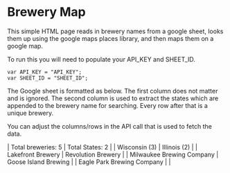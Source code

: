 # Brewery Map

This simple HTML page reads in brewery names from a google sheet, looks them up using the google maps places library, and then maps them on a google map.

To run this you will need to populate your API_KEY and SHEET_ID.

```
var API_KEY = "API_KEY";
var SHEET_ID = "SHEET_ID";
```

The Google sheet is formatted as below. The first column does not matter and is ignored. The second column is used to extract the states which are appended to the brewery name for searching. Every row after that is a unique brewery.

You can adjust the columns/rows in the API call that is used to fetch the data.

| Total breweries: 5         | Total States: 2      |
| Wisconsin (3)              | Illinois (2)         |
| Lakefront Brewery          | Revolution Brewery   |
| Milwaukee Brewing Company  | Goose Island Brewing |
| Eagle Park Brewing Company |                      |